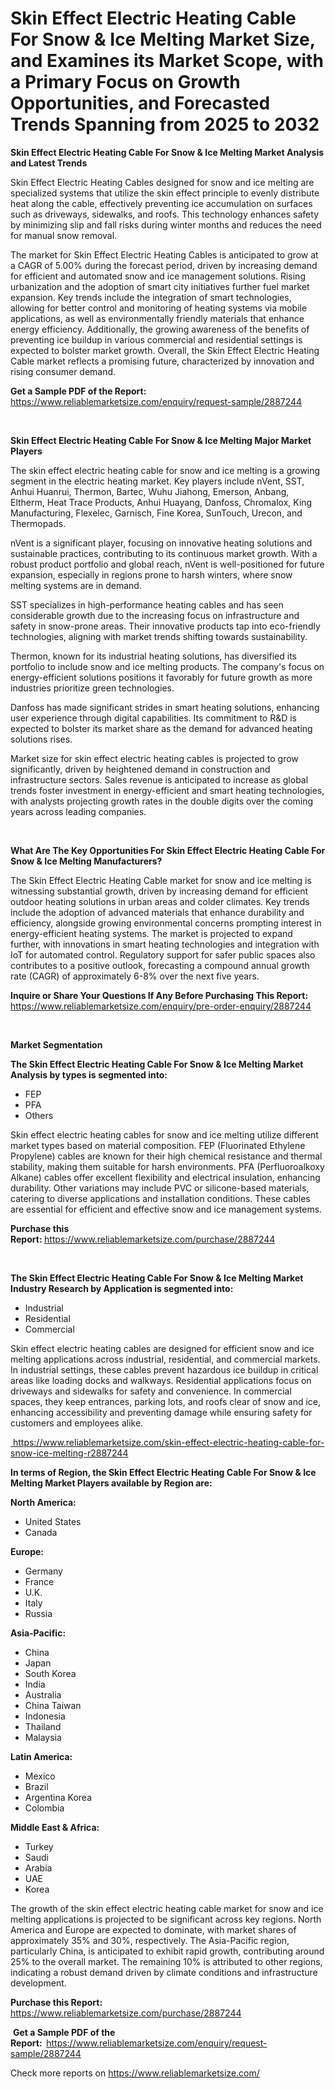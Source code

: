 <p><h1>Skin Effect Electric Heating Cable For Snow & Ice Melting Market Size, and Examines its Market Scope, with a Primary Focus on Growth Opportunities, and Forecasted Trends Spanning from 2025 to 2032</h1></p><p><strong>Skin Effect Electric Heating Cable For Snow & Ice Melting Market Analysis and Latest Trends</strong></p>
<p><p>Skin Effect Electric Heating Cables designed for snow and ice melting are specialized systems that utilize the skin effect principle to evenly distribute heat along the cable, effectively preventing ice accumulation on surfaces such as driveways, sidewalks, and roofs. This technology enhances safety by minimizing slip and fall risks during winter months and reduces the need for manual snow removal.</p><p>The market for Skin Effect Electric Heating Cables is anticipated to grow at a CAGR of 5.00% during the forecast period, driven by increasing demand for efficient and automated snow and ice management solutions. Rising urbanization and the adoption of smart city initiatives further fuel market expansion. Key trends include the integration of smart technologies, allowing for better control and monitoring of heating systems via mobile applications, as well as environmentally friendly materials that enhance energy efficiency. Additionally, the growing awareness of the benefits of preventing ice buildup in various commercial and residential settings is expected to bolster market growth. Overall, the Skin Effect Electric Heating Cable market reflects a promising future, characterized by innovation and rising consumer demand.</p></p>
<p><strong>Get a Sample PDF of the Report:&nbsp;</strong> <a href="https://www.reliablemarketsize.com/enquiry/request-sample/2887244?utm_campaign=3129&utm_medium=2&utm_source=Github&utm_content=ia&utm_term=14032025&utm_id=skin-effect-electric-heating-cable-for-snow-ice-melting">https://www.reliablemarketsize.com/enquiry/request-sample/2887244</a></p>
<p>&nbsp;</p>
<p><strong>Skin Effect Electric Heating Cable For Snow & Ice Melting Major Market Players</strong></p>
<p><p>The skin effect electric heating cable for snow and ice melting is a growing segment in the electric heating market. Key players include nVent, SST, Anhui Huanrui, Thermon, Bartec, Wuhu Jiahong, Emerson, Anbang, Eltherm, Heat Trace Products, Anhui Huayang, Danfoss, Chromalox, King Manufacturing, Flexelec, Garnisch, Fine Korea, SunTouch, Urecon, and Thermopads.</p><p>nVent is a significant player, focusing on innovative heating solutions and sustainable practices, contributing to its continuous market growth. With a robust product portfolio and global reach, nVent is well-positioned for future expansion, especially in regions prone to harsh winters, where snow melting systems are in demand.</p><p>SST specializes in high-performance heating cables and has seen considerable growth due to the increasing focus on infrastructure and safety in snow-prone areas. Their innovative products tap into eco-friendly technologies, aligning with market trends shifting towards sustainability.</p><p>Thermon, known for its industrial heating solutions, has diversified its portfolio to include snow and ice melting products. The company's focus on energy-efficient solutions positions it favorably for future growth as more industries prioritize green technologies.</p><p>Danfoss has made significant strides in smart heating solutions, enhancing user experience through digital capabilities. Its commitment to R&D is expected to bolster its market share as the demand for advanced heating solutions rises.</p><p>Market size for skin effect electric heating cables is projected to grow significantly, driven by heightened demand in construction and infrastructure sectors. Sales revenue is anticipated to increase as global trends foster investment in energy-efficient and smart heating technologies, with analysts projecting growth rates in the double digits over the coming years across leading companies.</p></p>
<p>&nbsp;</p>
<p><strong>What Are The Key Opportunities For Skin Effect Electric Heating Cable For Snow & Ice Melting Manufacturers?</strong></p>
<p><p>The Skin Effect Electric Heating Cable market for snow and ice melting is witnessing substantial growth, driven by increasing demand for efficient outdoor heating solutions in urban areas and colder climates. Key trends include the adoption of advanced materials that enhance durability and efficiency, alongside growing environmental concerns prompting interest in energy-efficient heating systems. The market is projected to expand further, with innovations in smart heating technologies and integration with IoT for automated control. Regulatory support for safer public spaces also contributes to a positive outlook, forecasting a compound annual growth rate (CAGR) of approximately 6-8% over the next five years.</p></p>
<p><strong>Inquire or Share Your Questions If Any Before Purchasing This Report:</strong> <a href="https://www.reliablemarketsize.com/enquiry/pre-order-enquiry/2887244?utm_campaign=3129&utm_medium=2&utm_source=Github&utm_content=ia&utm_term=14032025&utm_id=skin-effect-electric-heating-cable-for-snow-ice-melting">https://www.reliablemarketsize.com/enquiry/pre-order-enquiry/2887244</a></p>
<p>&nbsp;</p>
<p><strong>Market Segmentation</strong></p>
<p><strong>The Skin Effect Electric Heating Cable For Snow & Ice Melting Market Analysis by types is segmented into:</strong></p>
<p><ul><li>FEP</li><li>PFA</li><li>Others</li></ul></p>
<p><p>Skin effect electric heating cables for snow and ice melting utilize different market types based on material composition. FEP (Fluorinated Ethylene Propylene) cables are known for their high chemical resistance and thermal stability, making them suitable for harsh environments. PFA (Perfluoroalkoxy Alkane) cables offer excellent flexibility and electrical insulation, enhancing durability. Other variations may include PVC or silicone-based materials, catering to diverse applications and installation conditions. These cables are essential for efficient and effective snow and ice management systems.</p></p>
<p><strong>Purchase this Report:&nbsp;</strong><a href="https://www.reliablemarketsize.com/purchase/2887244?utm_campaign=3129&utm_medium=2&utm_source=Github&utm_content=ia&utm_term=14032025&utm_id=skin-effect-electric-heating-cable-for-snow-ice-melting">https://www.reliablemarketsize.com/purchase/2887244</a></p>
<p>&nbsp;</p>
<p><strong>The Skin Effect Electric Heating Cable For Snow & Ice Melting Market Industry Research by Application is segmented into:</strong></p>
<p><ul><li>Industrial</li><li>Residential</li><li>Commercial</li></ul></p>
<p><p>Skin effect electric heating cables are designed for efficient snow and ice melting applications across industrial, residential, and commercial markets. In industrial settings, these cables prevent hazardous ice buildup in critical areas like loading docks and walkways. Residential applications focus on driveways and sidewalks for safety and convenience. In commercial spaces, they keep entrances, parking lots, and roofs clear of snow and ice, enhancing accessibility and preventing damage while ensuring safety for customers and employees alike.</p></p>
<p><a href="https://www.reliablemarketsize.com/skin-effect-electric-heating-cable-for-snow-ice-melting-r2887244?utm_campaign=3129&utm_medium=2&utm_source=Github&utm_content=ia&utm_term=14032025&utm_id=skin-effect-electric-heating-cable-for-snow-ice-melting">&nbsp;https://www.reliablemarketsize.com/skin-effect-electric-heating-cable-for-snow-ice-melting-r2887244</a></p>
<p><strong>In terms of Region, the Skin Effect Electric Heating Cable For Snow & Ice Melting Market Players available by Region are:</strong></p>
<p>
    <p> <strong> North America: </strong>
        <ul>
            <li>United States</li>
            <li>Canada</li>
        </ul>
        </p> 
    <p> <strong> Europe: </strong>
        <ul>
            <li>Germany</li>
            <li>France</li>
            <li>U.K.</li>
            <li>Italy</li>
            <li>Russia</li>
        </ul>
        </p> 
    <p> <strong> Asia-Pacific: </strong>
        <ul>
            <li>China</li>
            <li>Japan</li>
            <li>South Korea</li>
            <li>India</li>
            <li>Australia</li>
            <li>China Taiwan</li>
            <li>Indonesia</li>
            <li>Thailand</li>
            <li>Malaysia</li>
        </ul>
        </p> 
    <p> <strong> Latin America: </strong>
        <ul>
            <li>Mexico</li>
            <li>Brazil</li>
            <li>Argentina Korea</li>
            <li>Colombia</li>
        </ul>
        </p> 
    <p> <strong> Middle East & Africa: </strong>
        <ul>
            <li>Turkey</li>
            <li>Saudi</li>
            <li>Arabia</li>
            <li>UAE</li>
            <li>Korea</li>
        </ul>
    </p>
    </p>
<p><p>The growth of the skin effect electric heating cable market for snow and ice melting applications is projected to be significant across key regions. North America and Europe are expected to dominate, with market shares of approximately 35% and 30%, respectively. The Asia-Pacific region, particularly China, is anticipated to exhibit rapid growth, contributing around 25% to the overall market. The remaining 10% is attributed to other regions, indicating a robust demand driven by climate conditions and infrastructure development.</p></p>
<p><strong>Purchase this Report: </strong><a href="https://www.reliablemarketsize.com/purchase/2887244?utm_campaign=3129&utm_medium=2&utm_source=Github&utm_content=ia&utm_term=14032025&utm_id=skin-effect-electric-heating-cable-for-snow-ice-melting">https://www.reliablemarketsize.com/purchase/2887244</a></p>
<p>&nbsp;<strong>Get a Sample PDF of the Report:&nbsp;&nbsp;</strong><a href="https://www.reliablemarketsize.com/enquiry/request-sample/2887244?utm_campaign=3129&utm_medium=2&utm_source=Github&utm_content=ia&utm_term=14032025&utm_id=skin-effect-electric-heating-cable-for-snow-ice-melting">https://www.reliablemarketsize.com/enquiry/request-sample/2887244</a></p>
<p><strong></strong></p>
<p>Check more reports on <a href="https://www.reliablemarketsize.com/?utm_campaign=3129&utm_medium=2&utm_source=Github&utm_content=ia&utm_term=14032025&utm_id=skin-effect-electric-heating-cable-for-snow-ice-melting">https://www.reliablemarketsize.com/</a></p>